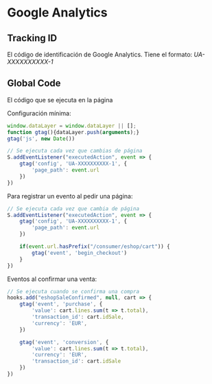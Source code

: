 
# Google Analytics

## Tracking ID

El código de identificación de Google Analytics. Tiene el formato: *UA-XXXXXXXXXX-1*

## Global Code

El código que se ejecuta en la página

Configuración mínima:

```javascript
window.dataLayer = window.dataLayer || [];
function gtag(){dataLayer.push(arguments);}
gtag('js', new Date())

// Se ejecuta cada vez que cambias de página
S.addEventListener("executedAction", event => {
    gtag('config', 'UA-XXXXXXXXXX-1', {
        'page_path': event.url
    })
})
```

Para registrar un evento al pedir una página:

```javascript
// Se ejecuta cada vez que cambia de página
S.addEventListener("executedAction", event => {
    gtag('config', 'UA-XXXXXXXXXX-1', {
        'page_path': event.url
    })

    if(event.url.hasPrefix("/consumer/eshop/cart")) {
        gtag('event', 'begin_checkout')
    }
})
```

Eventos al confirmar una venta:

```javascript
// Se ejecuta cuando se confirma una compra 
hooks.add("eshopSaleConfirmed", null, cart => {
    gtag('event', 'purchase', {
        'value': cart.lines.sum(t => t.total),
        'transaction_id': cart.idSale,
        'currency': 'EUR',
    })

    gtag('event', 'conversion', {
        'value': cart.lines.sum(t => t.total),
        'currency': 'EUR',
        'transaction_id': cart.idSale
    })
})
```